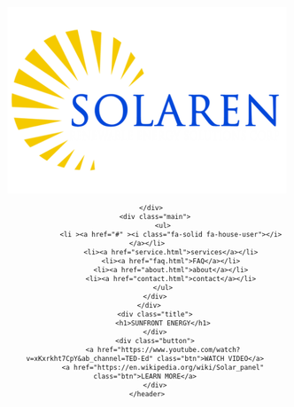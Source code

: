 <!DOCTYPE html>
<html>
<head>
	<title>sunfront</title>
	<link rel="stylesheet" type="text/css" href="style.css">
	<script src="https://kit.fontawesome.com/bc8949f7f9.js" crossorigin="anonymous"></script>
	
</head>
<body>
   <header>
   	<div class="nav">
   	  <div class="logo">
   	  	<img src="SOLAREN-logo.png">

   	  </div>
   	    <div class="main">
   	    	<ul>
   	    		<li ><a href="#" ><i class="fa-solid fa-house-user"></i></a></li>
   	    		<li><a href="service.html">services</a></li>
   	    		<li><a href="faq.html">FAQ</a></li>
   	    		<li><a href="about.html">about</a></li>
   	    		<li><a href="contact.html">contact</a></li>
   	    	</ul>
   	    </div>
   	 </div>
   	    <div class="title">
   	    	<h1>SUNFRONT ENERGY</h1>
   	    </div>
   	    <div class="button">
   	    	<a href="https://www.youtube.com/watch?v=xKxrkht7CpY&ab_channel=TED-Ed" class="btn">WATCH VIDEO</a> 
   	    	<a href="https://en.wikipedia.org/wiki/Solar_panel" class="btn">LEARN MORE</a> 
   	    </div>
    </header>
</body>
</html>

